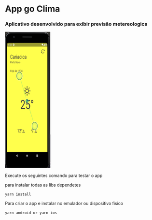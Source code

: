# App go Clima
### Aplicativo desenvolvido para exibir previsão metereologica

<img src="assets/readme/tela1.png" height="450" width="150">

Execute os seguintes comando para testar o app

para instalar todas as libs dependetes
```
yarn install
```

Para criar o app e instalar no emulador ou dispositivo fisico
```
yarn android or yarn ios

```


